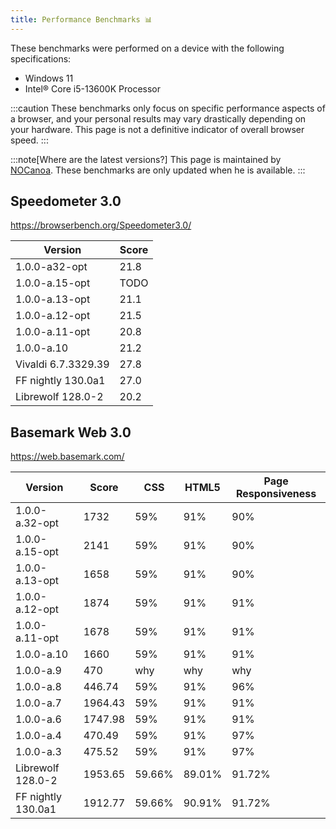 ```yaml
---
title: Performance Benchmarks 📊
---
```


These benchmarks were performed on a device with the following specifications:
* Windows 11
* Intel® Core i5-13600K Processor

:::caution
These benchmarks only focus on specific performance aspects of a browser, and your personal results may vary drastically depending on your hardware.
This page is not a definitive indicator of overall browser speed.
:::

:::note[Where are the latest versions?]
This page is maintained by [NOCanoa](https://github.com/NOCanoa). These benchmarks are only updated when he is available.
:::

## Speedometer 3.0

https://browserbench.org/Speedometer3.0/ 

| Version | Score |
|-----------|-----|
| 1.0.0-a32-opt | 21.8 |
| 1.0.0-a.15-opt | TODO   |
| 1.0.0-a.13-opt | 21.1   |
| 1.0.0-a.12-opt | 21.5   |
| 1.0.0-a.11-opt | 20.8   |
| 1.0.0-a.10 | 21.2 |
| Vivaldi 6.7.3329.39| 27.8 |
| FF nightly 130.0a1 | 27.0 |
| Librewolf 128.0-2 | 20.2 |

## Basemark Web 3.0

https://web.basemark.com/

| Version   | Score  |CSS | HTML5 | Page Responsiveness |
|-----------|-----|-----|-------|------------------------------|
| 1.0.0-a.32-opt | 1732 | 59% | 91% | 90% | 76% |
| 1.0.0-a.15-opt | 2141 | 59% | 91% | 90% | 76% |
| 1.0.0-a.13-opt | 1658 | 59% | 91% | 90% | 76% |
| 1.0.0-a.12-opt | 1874 | 59% | 91% | 91% | 76% |
| 1.0.0-a.11-opt | 1678 | 59% | 91% | 91% | 76% |
| 1.0.0-a.10 | 1660 | 59% | 91% | 91% | 76% |
| 1.0.0-a.9 | 470 | why  | why  | why  | why  |
| 1.0.0-a.8 | 446.74  | 59% | 91%   | 96%                          |
| 1.0.0-a.7 | 1964.43 | 59% | 91%   | 91%                          |
| 1.0.0-a.6 | 1747.98 | 59% | 91%   | 91%                          |
| 1.0.0-a.4 | 470.49  | 59% | 91%   | 97%                          |
| 1.0.0-a.3 | 475.52  |59% | 91%   | 97%                           |
| Librewolf 128.0-2 | 1953.65 | 59.66% | 89.01%   | 91.72%        |
| FF nightly 130.0a1 | 1912.77 | 59.66% | 90.91%  | 91.72%        |
